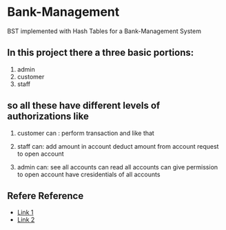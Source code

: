 # Bank-Management
BST implemented with Hash Tables for a Bank-Management System


## In this project there a three basic portions:
1. admin
2. customer
3. staff


## so all these have different levels of authorizations like 
1. customer can :
perform transaction and like that

2. staff can:
add amount in account
deduct amount from account
request to open account

3. admin can:
see all accounts 
can read all accounts
can give permission to open account
have cresidentials of all accounts

## Refere  Reference 
* [Link 1](https://www.youtube.com/watch?v=6OSVutwm_Uk)
* [Link 2](https://www.youtube.com/watch?v=azZldoOWxYw)
